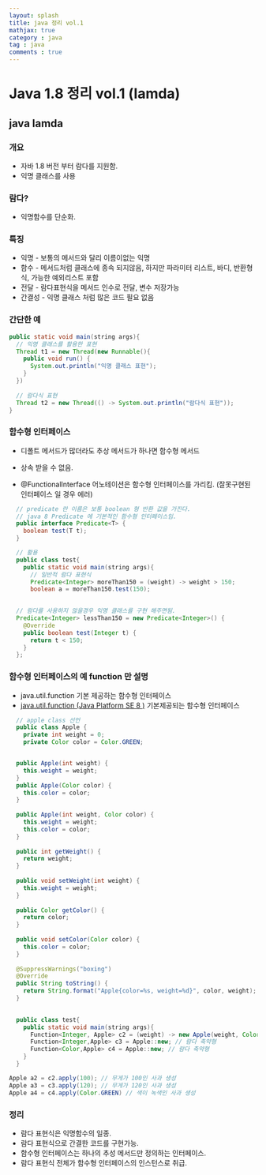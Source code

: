```yaml
---
layout: splash
title: java 정리 vol.1
mathjax: true
category : java
tag : java
comments : true
---
```


# Java 1.8 정리 vol.1 (lamda)

## java lamda

### 개요

- 자바 1.8 버전 부터 람다를 지원함.
- 익명 클래스를 사용

### 람다?

- 익명함수를 단순화.

### 특징

- 익명 - 보통의 메서드와 달리 이름이없는 익명
- 함수 - 메서드처럼 클래스에 종속 되지않음, 하지만 파라미터 리스트, 바디, 반환형식, 가능한 예외리스트 포함
- 전달 - 람다표현식을 메서드 인수로 전달, 변수 저장가능
- 간결성 - 익명 클래스 처럼 많은 코드 필요 없음

### 간단한 예

```java
public static void main(string args){
  // 익명 클래스를 활용한 표현
  Thread t1 = new Thread(new Runnable(){
    public void run() {
      System.out.println("익명 클래스 표현");
    }
  })
  
  // 람다식 표현
  Thread t2 = new Thread(() -> System.out.println("람다식 표현"));
}
```

### 함수형 인터페이스

- 디폴트 메서드가 많더라도 추상 메서드가 하나면 함수형 메서드

- 상속 받을 수 없음.

- @FunctionalInterface 어노테이션은 함수형 인터페이스를 가리킴. (잘못구현된 인터페이스 일 경우 에러)
```java
  // predicate 란 이름은 보통 boolean 형 반환 값을 가진다.
  // java 8 Predicate 에 기본적인 함수형 인터페이스임.
  public interface Predicate<T> {
    boolean test(T t);
  }

  // 활용
  public class test{
    public static void main(string args){
      // 일반적 람다 표현식
      Predicate<Integer> moreThan150 = (weight) -> weight > 150;
      boolean a = moreThan150.test(150);

  
  // 람다를 사용하지 않을경우 익명 클래스를 구현 해주면됨.
  Predicate<Integer> lessThan150 = new Predicate<Integer>() {
    @Override
    public boolean test(Integer t) {
      return t < 150;
    }
  };
```


### 함수형 인터페이스의 예 function 만 설명

- java.util.function 기본 제공하는 함수형 인터페이스
- [java.util.function (Java Platform SE 8 )](https://docs.oracle.com/javase/8/docs/api/java/util/function/package-summary.html) 기본제공되는 함수형 인터페이스

```java
  // apple class 선언
  public class Apple {
  	private int weight = 0;
  	private Color color = Color.GREEN;


  public Apple(int weight) {
  	this.weight = weight;
  }
  public Apple(Color color) {
  	this.color = color;
  }
  
  public Apple(int weight, Color color) {
  	this.weight = weight;
  	this.color = color;
  }
  
  public int getWeight() {
  	return weight;
  }
  
  public void setWeight(int weight) {
  	this.weight = weight;
  }
  
  public Color getColor() {
  	return color;
  }
  
  public void setColor(Color color) {
  	this.color = color;
  }
  
  @SuppressWarnings("boxing")
  @Override
  public String toString() {
  	return String.format("Apple{color=%s, weight=%d}", color, weight);
  }

  
  public class test{
    public static void main(string args){
      Function<Integer, Apple> c2 = (weight) -> new Apple(weight, Color.green);
      Function<Integer,Apple> c3 = Apple::new; // 람다 축약형
      Function<Color,Apple> c4 = Apple::new; // 람다 축약형
    }
  }
  ```
   
``` java
Apple a2 = c2.apply(100); // 무게가 100인 사과 생성
Apple a3 = c3.apply(120); // 무게가 120인 사과 생성
Apple a4 = c4.apply(Color.GREEN) // 색이 녹색인 사과 생성
```

### 정리

- 람다 표현식은 익명함수의 일종.
- 람다 표현식으로 간결한 코드를 구현가능.
- 함수형 인터페이스는 하나의 추성 메서드만 정의하는 인터페이스.
- 람다 표현식 전체가 함수형 인터페이스의 인스턴스로 취급.

